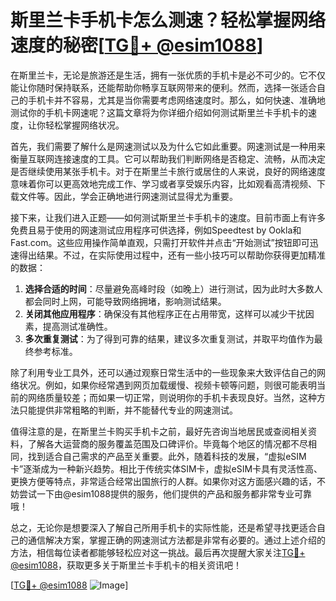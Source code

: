 # 斯里兰卡手机卡怎么测速？轻松掌握网络速度的秘密[[TG💪+ @esim1088](https://t.me/s/esim1088)]

在斯里兰卡，无论是旅游还是生活，拥有一张优质的手机卡是必不可少的。它不仅能让你随时保持联系，还能帮助你畅享互联网带来的便利。然而，选择一张适合自己的手机卡并不容易，尤其是当你需要考虑网络速度时。那么，如何快速、准确地测试你的手机卡网速呢？这篇文章将为你详细介绍如何测试斯里兰卡手机卡的速度，让你轻松掌握网络状况。

首先，我们需要了解什么是网速测试以及为什么它如此重要。网速测试是一种用来衡量互联网连接速度的工具。它可以帮助我们判断网络是否稳定、流畅，从而决定是否继续使用某张手机卡。对于在斯里兰卡旅行或居住的人来说，良好的网络速度意味着你可以更高效地完成工作、学习或者享受娱乐内容，比如观看高清视频、下载文件等。因此，学会正确地进行网速测试显得尤为重要。

接下来，让我们进入正题——如何测试斯里兰卡手机卡的速度。目前市面上有许多免费且易于使用的网速测试应用程序可供选择，例如Speedtest by Ookla和Fast.com。这些应用操作简单直观，只需打开软件并点击“开始测试”按钮即可迅速得出结果。不过，在实际使用过程中，还有一些小技巧可以帮助你获得更加精准的数据：

1. **选择合适的时间**：尽量避免高峰时段（如晚上）进行测试，因为此时大多数人都会同时上网，可能导致网络拥堵，影响测试结果。
2. **关闭其他应用程序**：确保没有其他程序正在占用带宽，这样可以减少干扰因素，提高测试准确性。
3. **多次重复测试**：为了得到可靠的结果，建议多次重复测试，并取平均值作为最终参考标准。

除了利用专业工具外，还可以通过观察日常生活中的一些现象来大致评估自己的网络状况。例如，如果你经常遇到网页加载缓慢、视频卡顿等问题，则很可能表明当前的网络质量较差；而如果一切正常，则说明你的手机卡表现良好。当然，这种方法只能提供非常粗略的判断，并不能替代专业的网速测试。

值得注意的是，在斯里兰卡购买手机卡之前，最好先咨询当地居民或查阅相关资料，了解各大运营商的服务覆盖范围及口碑评价。毕竟每个地区的情况都不尽相同，找到适合自己需求的产品至关重要。此外，随着科技的发展，“虚拟eSIM卡”逐渐成为一种新兴趋势。相比于传统实体SIM卡，虚拟eSIM卡具有灵活性高、更换方便等特点，非常适合经常出国旅行的人群。如果你对这方面感兴趣的话，不妨尝试一下由@esim1088提供的服务，他们提供的产品和服务都非常专业可靠哦！

总之，无论你是想要深入了解自己所用手机卡的实际性能，还是希望寻找更适合自己的通信解决方案，掌握正确的网速测试方法都是非常有必要的。通过上述介绍的方法，相信每位读者都能够轻松应对这一挑战。最后再次提醒大家关注[TG💪+ @esim1088](https://t.me/s/esim1088)，获取更多关于斯里兰卡手机卡的相关资讯吧！

[[TG💪+ @esim1088](https://t.me/s/esim1088) ![Image](https://i.postimg.cc/4NQfJmqS/Snipaste-2025-05-13-00-14-12.png)]